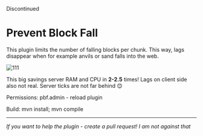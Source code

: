 Discontinued

# Prevent Block Fall
This plugin limits the number of falling blocks per chunk. This way, lags disappear when for example anvils or sand falls into the web.

![111](https://github.com/Tioplaya/PreventFallLite/assets/137718036/362d4f79-64db-4d38-acf6-c58c27be4919)

This big savings server RAM and CPU in **2-2.5** times! Lags on client side also not real. Server ticks are not far behind 😊

Permissions:
pbf.admin - reload plugin

Build:
mvn install; mvn compile
- - - - - -
_If you want to help the plugin - create a pull request! I am not against that_
